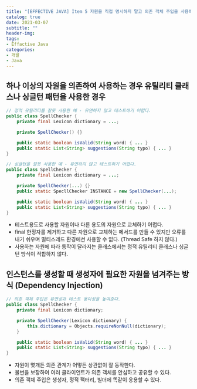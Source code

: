 ```yaml
---
title: "[EFFECTIVE JAVA] Item 5 자원을 직접 명시하지 말고 의존 객체 주입을 사용하라"
catalog: true
date: 2021-03-07
subtitle: ""
header-img:
tags:
- Effactive Java
categories:
- 개발
- Java
---
```

## 하나 이상의 자원을 의존하여 사용하는 경우 유틸리티 클래스나 싱글턴 패턴을 사용한 경우
```java
// 정적 유틸리티를 잘못 사용한 예 - 유연하지 않고 테스트하기 어렵다.
public class SpellChecker {
    private final Lexicon dictionary = ...;

    private SpellChecker() {}

    public static boolean isValid(String word) { ... }
    public static List<String> suggestions(String typo) { ... }
}
```

```java
// 싱글턴을 잘못 사용한 예 - 유연하지 않고 테스트하기 어렵다.
public class SpellChecker {
    private final Lexicon dictionary = ...;

    private SpellChecker(...) {}
    public static SpecllChecker INSTANCE = new SpellChecker(...);

    public static boolean isValid(String word) { ... }
    public static List<String> suggestions(String typo) { ... }
}
```
- 테스트용도로 사용할 자원이나 다른 용도의 자원으로 교체하기 어렵다.
- final 한정자를 제거하고 다른 자원으로 교체하는 메서드를 만들 수 있지만 오류를 내기 쉬우며 멀티스레드 환경에선 사용할 수 없다. (Thread Safe 하지 않다.)
- 사용하는 자원에 따라 동작이 달라지는 클래스에서는 정적 유틸리티 클래스나 싱글턴 방식이 적합하지 않다.

## 인스턴스를 생성할 때 생성자에 필요한 자원을 넘겨주는 방식 (Dependency Injection)
```java
// 의존 객체 주입은 유연성과 테스트 용이성을 높여준다.
public class SpellChecker {
    private final Lexicon dictionary;

    private SpellChecker(Lexicon dictionary) {
        this.dictionary = Objects.requireNonNull(dictionary);
    }

    public static boolean isValid(String word) { ... }
    public static List<String> suggestions(String typo) { ... }
}
```
- 자원이 몇개든 의존 관계가 어떻든 상관없이 잘 동작한다.
- 불변을 보장하여 여러 클라이언트가 의존 객체를 안심하고 공유할 수 있다.
- 의존 객체 주입은 생성자, 정적 팩터리, 빌더에 똑같이 응용할 수 있다.